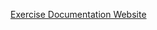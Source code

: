 [Exercise Documentation Website](https://jderobot.github.io/RoboticsAcademy/exercises/ComputerVision/follow_face)

